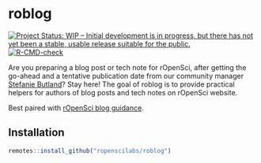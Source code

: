 
<!-- README.md is generated from README.Rmd. Please edit that file -->

# roblog

<!-- badges: start -->

[![Project Status: WIP – Initial development is in progress, but there
has not yet been a stable, usable release suitable for the
public.](https://www.repostatus.org/badges/latest/wip.svg)](https://www.repostatus.org/#wip)
[![R-CMD-check](https://github.com/ropenscilabs/roblog/actions/workflows/R-CMD-check.yaml/badge.svg)](https://github.com/ropenscilabs/roblog/actions/workflows/R-CMD-check.yaml)
<!-- badges: end -->

Are you preparing a blog post or tech note for rOpenSci, after getting
the go-ahead and a tentative publication date from our community manager
[Stefanie Butland](https://ropensci.org/authors/stefanie-butland/)? Stay
here! The goal of roblog is to provide practical helpers for authors of
blog posts and tech notes on rOpenSci website.

Best paired with [rOpenSci blog
guidance](https://blogguide.ropensci.org/).

## Installation

``` r
remotes::install_github("ropenscilabs/roblog")
```
